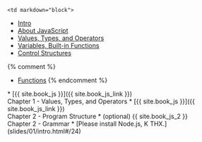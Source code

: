 	<td markdown="block">
* [Intro](slides/01/intro.html)
* [About JavaScript](slides/01/javascript.html)
* [Values, Types, and Operators](slides/01/values-types-operators.html)
* [Variables, Built-in Functions](slides/01/variables-control-structures.html)
* [Control Structures](slides/01/conditionals-loops.html)

{% comment %}
* [Functions](slides/02/functions.html)
{% endcomment %}

</td>
	<td markdown="block">
* [{{ site.book_js }}]({{ site.book_js_link }}) <br> Chapter 1 - Values, Types, and Operators
* [{{ site.book_js }}]({{ site.book_js_link }}) <br> Chapter 2 - Program Structure
* (optional) {{ site.book_js_2 }} <br> Chapter 2 - Grammar 
</td>
	<td markdown="block">
* [Please install Node.js, K THX.](slides/01/intro.html#/24)
</td>
